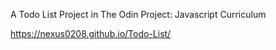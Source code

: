 A Todo List Project in The Odin Project: Javascript Curriculum


https://nexus0208.github.io/Todo-List/
